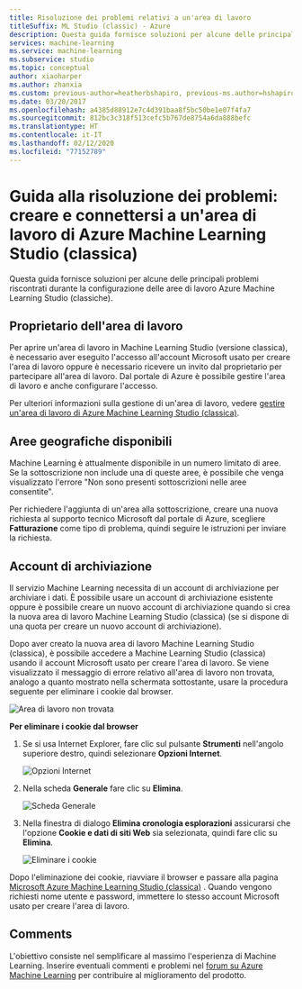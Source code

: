 ```yaml
---
title: Risoluzione dei problemi relativi a un'area di lavoro
titleSuffix: ML Studio (classic) - Azure
description: Questa guida fornisce soluzioni per alcune delle principali problemi riscontrati durante la configurazione delle aree di lavoro Azure Machine Learning Studio (classiche).
services: machine-learning
ms.service: machine-learning
ms.subservice: studio
ms.topic: conceptual
author: xiaoharper
ms.author: zhanxia
ms.custom: previous-author=heatherbshapiro, previous-ms.author=hshapiro
ms.date: 03/20/2017
ms.openlocfilehash: a4385d88912e7c4d391baa8f5bc50be1e07f4fa7
ms.sourcegitcommit: 812bc3c318f513cefc5b767de8754a6da888befc
ms.translationtype: HT
ms.contentlocale: it-IT
ms.lasthandoff: 02/12/2020
ms.locfileid: "77152789"
---
```

# <a name="troubleshooting-guide-create-and-connect-to-an-azure-machine-learning-studio-classic-workspace"></a>Guida alla risoluzione dei problemi: creare e connettersi a un'area di lavoro di Azure Machine Learning Studio (classica)
Questa guida fornisce soluzioni per alcune delle principali problemi riscontrati durante la configurazione delle aree di lavoro Azure Machine Learning Studio (classiche).



## <a name="workspace-owner"></a>Proprietario dell'area di lavoro
Per aprire un'area di lavoro in Machine Learning Studio (versione classica), è necessario aver eseguito l'accesso all'account Microsoft usato per creare l'area di lavoro oppure è necessario ricevere un invito dal proprietario per partecipare all'area di lavoro. Dal portale di Azure è possibile gestire l'area di lavoro e anche configurare l'accesso.

Per ulteriori informazioni sulla gestione di un'area di lavoro, vedere [gestire un'area di lavoro di Azure Machine Learning Studio (classica)].

[Gestire un'area di lavoro di Azure Machine Learning Studio (classica)]: manage-workspace.md

## <a name="allowed-regions"></a>Aree geografiche disponibili
Machine Learning è attualmente disponibile in un numero limitato di aree. Se la sottoscrizione non include una di queste aree, è possibile che venga visualizzato l'errore "Non sono presenti sottoscrizioni nelle aree consentite".

Per richiedere l'aggiunta di un'area alla sottoscrizione, creare una nuova richiesta al supporto tecnico Microsoft dal portale di Azure, scegliere **Fatturazione** come tipo di problema, quindi seguire le istruzioni per inviare la richiesta.

## <a name="storage-account"></a>Account di archiviazione
Il servizio Machine Learning necessita di un account di archiviazione per archiviare i dati. È possibile usare un account di archiviazione esistente oppure è possibile creare un nuovo account di archiviazione quando si crea la nuova area di lavoro Machine Learning Studio (classica) (se si dispone di una quota per creare un nuovo account di archiviazione).

Dopo aver creato la nuova area di lavoro Machine Learning Studio (classica), è possibile accedere a Machine Learning Studio (classica) usando il account Microsoft usato per creare l'area di lavoro. Se viene visualizzato il messaggio di errore relativo all'area di lavoro non trovata, analogo a quanto mostrato nella schermata sottostante, usare la procedura seguente per eliminare i cookie dal browser.

![Area di lavoro non trovata](media/troubleshooting-creating-ml-workspace/screen3.png)

**Per eliminare i cookie dal browser**

1. Se si usa Internet Explorer, fare clic sul pulsante **Strumenti** nell'angolo superiore destro, quindi selezionare **Opzioni Internet**.  

   ![Opzioni Internet](media/troubleshooting-creating-ml-workspace/screen4.png)

2. Nella scheda **Generale** fare clic su **Elimina**.

   ![Scheda Generale](media/troubleshooting-creating-ml-workspace/screen5.png)

3. Nella finestra di dialogo **Elimina cronologia esplorazioni** assicurarsi che l'opzione **Cookie e dati di siti Web** sia selezionata, quindi fare clic su **Elimina**.

   ![Eliminare i cookie](media/troubleshooting-creating-ml-workspace/screen6.png)

Dopo l'eliminazione dei cookie, riavviare il browser e passare alla pagina [Microsoft Azure Machine Learning Studio (classica)](https://studio.azureml.net) . Quando vengono richiesti nome utente e password, immettere lo stesso account Microsoft usato per creare l'area di lavoro.

## <a name="comments"></a>Comments

L'obiettivo consiste nel semplificare al massimo l'esperienza di Machine Learning. Inserire eventuali commenti e problemi nel [forum su Azure Machine Learning](https://social.msdn.microsoft.com/Forums/windowsazure/home?forum=MachineLearning) per contribuire al miglioramento del prodotto.

